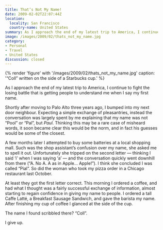 ```yaml
---
title: That’s Not My Name!
date: 2009-02-02T22:07:44Z
location:
  locality: San Francisco
  country-name: United States
summary: As I approach the end of my latest trip to America, I continue to fight the losing battle that is getting people to understand me when I say my first name.
image: /images/2009/02/thats_not_my_name.jpg
category:
- Personal
- Travel
- United States
discussion: closed
---
```

{% render 'figure' with '/images/2009/02/thats_not_my_name.jpg'
  caption: '“Coll” written on the side of a Starbucks cup.'
%}

As I approach the end of my latest trip to America, I continue to fight the losing battle that is getting people to understand me when I say my first name.

Shortly after moving to Palo Alto three years ago, I bumped into my next door neighbour. Expecting a simple exchange of pleasantries, instead the conversation was largely spent by me explaining that my name was not “Pool” or “Pal”, but *Paul*. Thinking this may be a rare case of misheard words, it soon became clear this would be the norm, and in fact his guesses would be some of the closest.

A few months later I attempted to buy some batteries at a local shopping mall. Such was the shop assistant’s confusion over my name, she asked me to spell it out. Unfortunately she tripped on the second letter — thinking I said ‘i’ when I was saying ‘a’ — and the conversation quickly went downhill from there (“A. No A. A as in Apple… Apple!”). I think she concluded I was called “Pial”. So did the woman who took my pizza order in a Chicago restaurant last October.

At least they got the first letter correct. This morning I ordered a coffee, and had what I thought was a fairly successful exchange of information, almost starting to regain confidence in giving my name to people. I ordered a tall Caffe Latté, a Breakfast Sausage Sandwich, and gave the barista my name. After finishing my cup of coffee I glanced at the side of the cup.

The name I found scribbled there? “Coll”.

I give up.
